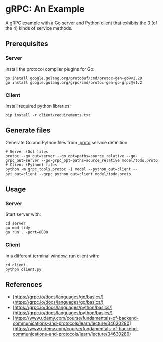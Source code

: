 # gRPC: An Example

A gRPC example with a Go server and Python client that exhibits the 3 (of the 4) kinds of service methods.

## Prerequisites
### Server
Install the protocol compiler plugins for Go:
```shell
go install google.golang.org/protobuf/cmd/protoc-gen-go@v1.28
go install google.golang.org/grpc/cmd/protoc-gen-go-grpc@v1.2
```
### Client
Install required python libraries:
```shell
pip install -r client/requirements.txt
```

## Generate files
Generate Go and Python files from [.proto](model/todo.proto) service definition.
```shell
# Server (Go) files
protoc --go_out=server --go_opt=paths=source_relative --go-grpc_out=server --go-grpc_opt=paths=source_relative model/todo.proto
# Client (Python) files
python -m grpc_tools.protoc -I model --python_out=client --pyi_out=client --grpc_python_out=client model/todo.proto
```

## Usage
### Server
Start server with:
```shell
cd server
go mod tidy
go run . -port=8080
```
### Client
In a different terminal window, run client with:
```shell
cd client
python client.py
```

## References
- [https://grpc.io/docs/languages/go/basics/](https://grpc.io/docs/languages/go/basics/)
- [https://grpc.io/docs/languages/python/basics/](https://grpc.io/docs/languages/python/basics/)
- [https://www.udemy.com/course/fundamentals-of-backend-communications-and-protocols/learn/lecture/34630280](https://www.udemy.com/course/fundamentals-of-backend-communications-and-protocols/learn/lecture/34630280)
